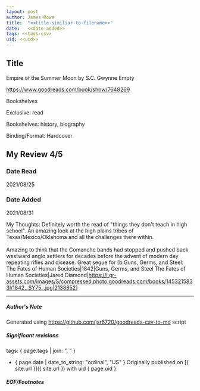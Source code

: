 ```yaml
---
layout: post
author: James Rowe
title:  "<<title-similiar-to-filename>>"
date:   <<date-added>>
tags: <<tags-csv>
uid: <<uid>>
---
```


<!-- highly dependent on how you personally use jekyll templates, and how you want this to show up -->

## Title

Empire of the Summer Moon by S.C. Gwynne
Empty 

https://www.goodreads.com/book/show/7648269

Bookshelves

Exclusive: read

Bookshelves: history, biography

Binding/Format: Hardcover

## My Review 4/5

### Date Read
2021/08/25

### Date Added
2021/08/31

My Thoughts: Definitely worth the read of "things they don't teach in high school". An amazing look at the high plains tribes of Texas/Mexico/Oklahoma and all the challenges there within.<br/><br/>Amazing to think that the Comanche bands had stopped and pushed back westward anglo settlers for decades before the advent of modern day repeating rifles and disease. Great segue for [b:Guns, Germs, and Steel: The Fates of Human Societies|1842|Guns, Germs, and Steel  The Fates of Human Societies|Jared Diamond|https://i.gr-assets.com/images/S/compressed.photo.goodreads.com/books/1453215833l/1842._SY75_.jpg|2138852]

---

##### Author's Note

Generated using https://github.com/jsr6720/goodreads-csv-to-md script

##### Significant revisions

tags: { page.tags | join: ", " } <!-- todo move this somewhere -->

- { page.date | date_to_string: "ordinal", "US" } Originally published on [{ site.url }]({ site.url }) with uid { page.uid }

##### EOF/Footnotes
